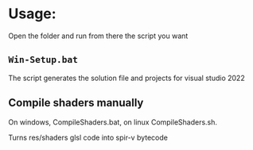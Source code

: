 # Usage:
Open the folder and run from there the script you want

## `Win-Setup.bat`
The script generates the solution file and projects for visual studio 2022

## Compile shaders manually
On windows, CompileShaders.bat, on linux CompileShaders.sh.

Turns res/shaders glsl code into spir-v bytecode